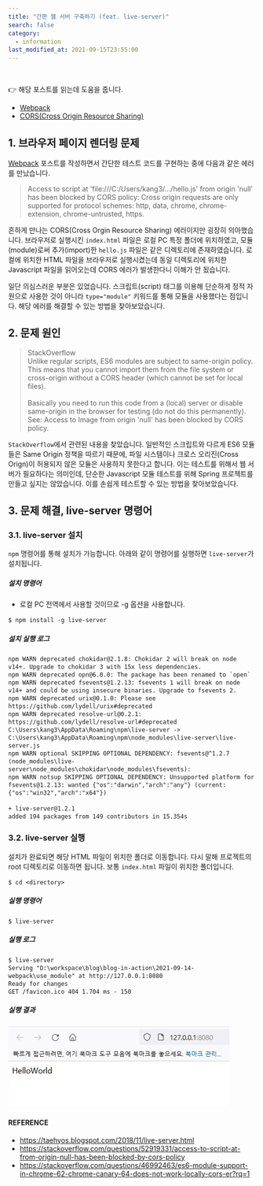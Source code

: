 ```yaml
---
title: "간편 웹 서버 구축하기 (feat. live-server)"
search: false
category:
  - information
last_modified_at: 2021-09-15T23:55:00
---
```


<br>

👉 해당 포스트를 읽는데 도움을 줍니다.
- [Webpack][webpack-link]
- [CORS(Cross Origin Resource Sharing)][cors-link] 

## 1. 브라우저 페이지 렌더링 문제
[Webpack][webpack-link] 포스트를 작성하면서 간단한 테스트 코드를 구현하는 중에 다음과 같은 에러를 만났습니다. 

> Access to script at 'file:///C:/Users/kang3/.../hello.js' from origin 'null' has been blocked by CORS policy: 
> Cross origin requests are only supported for protocol schemes: http, data, chrome, chrome-extension, chrome-untrusted, https.

흔하게 만나는 CORS(Cross Orgin Resource Sharing) 에러이지만 굉장히 의아했습니다. 
브라우저로 실행시킨 `index.html` 파일은 로컬 PC 특정 폴더에 위치하였고, 모듈(module)로써 추가(import)한 `hello.js` 파일은 같은 디렉토리에 존재하였습니다. 
로컬에 위치한 HTML 파일을 브라우저로 실행시켰는데 동일 디렉토리에 위치한 Javascript 파일을 읽어오는데 CORS 에러가 발생한다니 이해가 안 됬습니다. 

일단 의심스러운 부분은 있었습니다. 
스크립트(script) 태그를 이용해 단순하게 정적 자원으로 사용한 것이 아니라 `type="module"` 키워드를 통해 모듈을 사용했다는 점입니다. 
해당 에러를 해결할 수 있는 방법을 찾아보았습니다. 

## 2. 문제 원인

> StackOverflow<br>
> Unlike regular scripts, ES6 modules are subject to same-origin policy. 
> This means that you cannot import them from the file system or cross-origin without a CORS header (which cannot be set for local files).<br>
> <br>
> Basically you need to run this code from a (local) server or disable same-origin in the browser for testing (do not do this permanently). 
> See: Access to Image from origin 'null' has been blocked by CORS policy.

`StackOverflow`에서 관련된 내용을 찾았습니다. 
일반적인 스크립트와 다르게 ES6 모듈들은 Same Origin 정책을 따르기 때문에, 파일 시스템이나 크로스 오리진(Cross Orign)이 허용되지 않은 모듈은 사용하지 못한다고 합니다. 
이는 테스트를 위해서 웹 서버가 필요하다는 의미인데, 단순한 Javascript 모듈 테스트를 위해 Spring 프로젝트를 만들고 싶지는 않았습니다. 
이를 손쉽게 테스트할 수 있는 방법을 찾아보았습니다. 

## 3. 문제 해결, live-server 명령어

### 3.1. live-server 설치
`npm` 명령어를 통해 설치가 가능합니다. 
아래와 같이 명령어를 실행하면 `live-server`가 설치됩니다. 

##### 설치 명령어
- 로컬 PC 전역에서 사용할 것이므로 -g 옵션을 사용합니다.

```
$ npm install -g live-server
```

##### 설치 실행 로그

```
npm WARN deprecated chokidar@2.1.8: Chokidar 2 will break on node v14+. Upgrade to chokidar 3 with 15x less dependencies.
npm WARN deprecated opn@6.0.0: The package has been renamed to `open`
npm WARN deprecated fsevents@1.2.13: fsevents 1 will break on node v14+ and could be using insecure binaries. Upgrade to fsevents 2.
npm WARN deprecated urix@0.1.0: Please see https://github.com/lydell/urix#deprecated
npm WARN deprecated resolve-url@0.2.1: https://github.com/lydell/resolve-url#deprecated
C:\Users\kang3\AppData\Roaming\npm\live-server -> C:\Users\kang3\AppData\Roaming\npm\node_modules\live-server\live-server.js
npm WARN optional SKIPPING OPTIONAL DEPENDENCY: fsevents@^1.2.7 (node_modules\live-server\node_modules\chokidar\node_modules\fsevents):
npm WARN notsup SKIPPING OPTIONAL DEPENDENCY: Unsupported platform for fsevents@1.2.13: wanted {"os":"darwin","arch":"any"} (current: {"os":"win32","arch":"x64"})

+ live-server@1.2.1
added 194 packages from 149 contributors in 15.354s
```

### 3.2. live-server  실행
설치가 완료되면 해당 HTML 파일이 위치한 폴더로 이동합니다.
다시 말해 프로젝트의 root 디렉토리로 이동하면 됩니다. 
보통 `index.html` 파일이 위치한 폴더입니다.

```
$ cd <directory>
```

##### 실행 명령어

```
$ live-server
```

##### 실행 로그

```
$ live-server
Serving "D:\workspace\blog\blog-in-action\2021-09-14-webpack\use_module" at http://127.0.0.1:8080
Ready for changes
GET /favicon.ico 404 1.704 ms - 150
```

##### 실행 결과

<p align="left"><img src="/images/live-server-1.JPG"></p>

#### REFERENCE
- <https://taehyos.blogspot.com/2018/11/live-server.html>
- <https://stackoverflow.com/questions/52919331/access-to-script-at-from-origin-null-has-been-blocked-by-cors-policy>
- <https://stackoverflow.com/questions/46992463/es6-module-support-in-chrome-62-chrome-canary-64-does-not-work-locally-cors-er?rq=1>

[webpack-link]: https://junhyunny.github.io/information/webpack/
[cors-link]: https://junhyunny.github.io/information/cors/